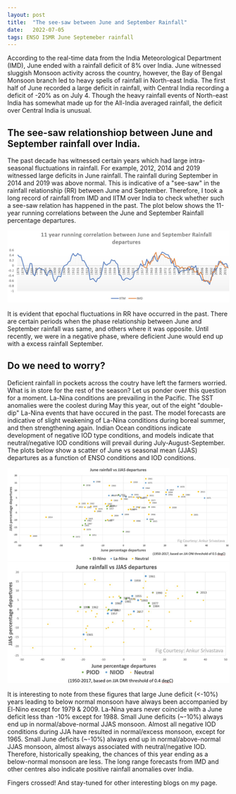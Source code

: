 ```yaml
---
layout: post
title:  "The see-saw between June and September Rainfall"
date:   2022-07-05
tags: ENSO ISMR June Septemeber rainfall
---
```

According to the real-time data from the India Meteorological Department (IMD), June ended with a rainfall deficit of 8% over India. June witnessed sluggish Monsoon activity across the country, however, the Bay of Bengal Monsoon branch led to heavy spells of rainfall in North-east India. The first half of June recorded a large deficit in rainfall, with Central India recording a deficit of -20% as on July 4. Though the heavy rainfall events of North-east India has somewhat made up for the All-India averaged rainfall, the deficit over Central India is unusual. 

## The see-saw relationshiop between June and September rainfall over India.
The past decade has witnessed certain years which had large intra-seasonal fluctuations in rainfall. For example, 2012, 2014 and 2019 witnessed large deficits in June rainfall. The rainfall during September in 2014 and 2019 was above normal. This is indicative of a "see-saw" in the rainfall relationship (RR) between June and September. Therefore, I took a long record of rainfall from IMD and IITM over India to check whether such a see-saw relation has happened in the past. The plot below shows the 11-year running correlations between the June and September Rainfall percentage departures.

![](/images/seesawRunnCorr.jpg)

It is evident that epochal fluctuations in RR have occurred in the past. There are certain periods when the phase relationship between June and September rainfall was same, and others where it was opposite. Until recently, we were in a negative phase, where deficient June would end up with a excess rainfall September. 

## Do we need to worry?
Deficient rainfall in pockets across the coutry have left the farmers worried. What is in store for the rest of the season? Let us ponder over this question for a moment. La-Nina conditions are prevailing in the Pacific. The SST anomalies were the coolest during May this year, out of the eight "double-dip" La-Nina events that have occured in the past. The model forecasts are indicative of slight weakening of La-Nina conditions during boreal summer, and then strengthening again. Indian Ocean conditions indicate development of negative IOD type conditions, and models indicate that neutral/negative IOD conditions will prevail during July-August-September. The plots below show a scatter of June vs seasonal mean (JJAS) departures as a function of ENSO conditions and IOD conditions.

![](/images/scatterENSO.jpg)
![](/images/scatterIOD.jpg)

It is interesting to note from these figures that large June deficit (<-10%) years leading to below normal monsoon have always been accompanied by El-Nino except for 1979 & 2009. La-Nina years never coincide with a June deficit less than -10% except for 1988. Small June deficits (~-10%) always end up in normal/above-normal JJAS monsoon. Almost all negative IOD conditions during JJA have resulted in normal/excess monsoon, except for 1965. Small June deficits (~-10%) always end up in normal/above-normal JJAS monsoon, almost always associated with neutral/negative IOD. Therefore, historically speaking, the chances of this year ending as a below-normal monsoon are less. The long range forecasts from IMD and other centres also indicate positive rainfall anomalies over India.

Fingers crossed! And stay-tuned for other interesting blogs on my page.